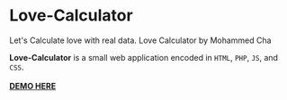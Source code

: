 # Love-Calculator
<p>Let's Calculate love with real data. Love Calculator by Mohammed Cha</p>
<strong>Love-Calculator</strong> is a small web application encoded in <code>HTML</code>, <code>PHP</code>, <code>JS</code>, and <code>CSS</code>.
</br></br>
<b><a href="https://kailashsur.github.io/love/" >DEMO HERE</a></b>
